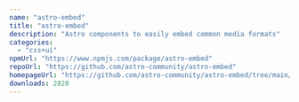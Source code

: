 ```yaml
---
name: "astro-embed"
title: "astro-embed"
description: "Astro components to easily embed common media formats"
categories:
  - "css+ui"
npmUrl: "https://www.npmjs.com/package/astro-embed"
repoUrl: "https://github.com/astro-community/astro-embed"
homepageUrl: "https://github.com/astro-community/astro-embed/tree/main/packages/astro-embed#readme"
downloads: 2820
---
```

